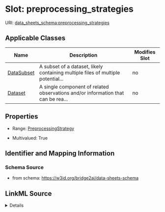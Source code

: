

# Slot: preprocessing_strategies

URI: [data_sheets_schema:preprocessing_strategies](https://w3id.org/bridge2ai/data-sheets-schema/preprocessing_strategies)



<!-- no inheritance hierarchy -->





## Applicable Classes

| Name | Description | Modifies Slot |
| --- | --- | --- |
| [DataSubset](DataSubset.md) | A subset of a dataset, likely containing multiple files of multiple potential... |  no  |
| [Dataset](Dataset.md) | A single component of related observations and/or information that can be rea... |  no  |







## Properties

* Range: [PreprocessingStrategy](PreprocessingStrategy.md)

* Multivalued: True





## Identifier and Mapping Information







### Schema Source


* from schema: https://w3id.org/bridge2ai/data-sheets-schema




## LinkML Source

<details>
```yaml
name: preprocessing_strategies
from_schema: https://w3id.org/bridge2ai/data-sheets-schema
rank: 1000
multivalued: true
alias: preprocessing_strategies
owner: Dataset
domain_of:
- Dataset
range: PreprocessingStrategy

```
</details>